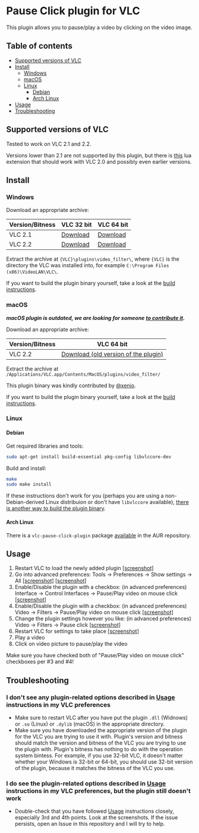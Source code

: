 # Pause Click plugin for VLC
This plugin allows you to pause/play a video by clicking on the video image.

## Table of contents

- [Supported versions of VLC](#supported-versions-of-vlc)
- [Install](#install)
  - [Windows](#windows)
  - [macOS](#macos)
  - [Linux](#linux)
    - [Debian](#debian)
    - [Arch Linux](#arch-linux)
- [Usage](#usage)
- [Troubleshooting](#troubleshooting)

## Supported versions of VLC
Tested to work on VLC 2.1 and 2.2.

Versions lower than 2.1 are not supported by this plugin, but there is [this](https://github.com/3demax/vlc-clickpause) lua extension that should work with VLC 2.0 and possibly even earlier versions.

## Install

### Windows
Download an appropriate archive:

Version/Bitness | VLC 32 bit | VLC 64 bit
----------- | ------ | -------
VLC 2.1 | [Download](https://github.com/nurupo/vlc-pause-click-plugin/releases/download/0.4.0/vlc-2.1-32bit-win.zip) | [Download](https://github.com/nurupo/vlc-pause-click-plugin/releases/download/0.4.0/vlc-2.1-64bit-win.zip)
VLC 2.2 | [Download](https://github.com/nurupo/vlc-pause-click-plugin/releases/download/0.4.0/vlc-2.2-32bit-win.zip) | [Download](https://github.com/nurupo/vlc-pause-click-plugin/releases/download/0.4.0/vlc-2.2-64bit-win.zip)

Extract the archive at `{VLC}\plugins\video_filter\`, where `{VLC}` is the directory the VLC was installed into, for example `C:\Program Files (x86)\VideoLAN\VLC\`.

If you want to build the plugin binary yourself, take a look at the [build instructions](/BUILD.md).

### macOS

***macOS plugin is outdated, we are looking for someone [to contribute it](/BUILD.md).***

Download an appropriate archive:

Version/Bitness | VLC 64 bit
----------- | -------
VLC 2.2 | [Download (old version of the plugin)](https://github.com/nurupo/vlc-pause-click-plugin/releases/download/0.2.1/vlc-2.2.x-64bit-osx.zip)

Extract the archive at `/Applications/VLC.app/Contents/MacOS/plugins/video_filter/`

This plugin binary was kindly contributed by [@xenio](https://github.com/xenio).

If you want to build the plugin binary yourself, take a look at the [build instructions](/BUILD.md).

### Linux

#### Debian
Get required libraries and tools:
```bash
sudo apt-get install build-essential pkg-config libvlccore-dev
```

Build and install:
```bash
make
sudo make install
```

If these instructions don't work for you (perhaps you are using a non-Debian-derived Linux distribuion or don't have `libvlccore` available), [there is another way to build the plugin binary](/BUILD.md).

#### Arch Linux
There is a `vlc-pause-click-plugin` package [available](https://aur.archlinux.org/packages/vlc-pause-click-plugin/) in the AUR repository.

## Usage
1. Restart VLC to load the newly added plugin [[screenshot]](http://i.imgur.com/6oTRtD8.png)
2. Go into advanced preferences: Tools -> Preferences -> Show settings -> All [[screenshot]](http://i.imgur.com/ONLskiX.png) [[screenshot]](http://i.imgur.com/V7ql7HR.png)
3. Enable/Disable the plugin with a checkbox: (in advanced preferences) Interface -> Control Interfaces -> Pause/Play video on mouse click [[screenshot]](http://i.imgur.com/aMkGRRK.png)
4. Enable/Disable the plugin with a checkbox: (in advanced preferences) Video -> Filters -> Pause/Play video on mouse click [[screenshot]](http://i.imgur.com/U5TZpDp.png)
5. Change the plugin settings however you like: (in advanced preferences) Video -> Filters -> Pause click [[screenshot]](https://i.imgur.com/gPPXjqw.png)
6. Restart VLC for settings to take place [[screenshot]](http://i.imgur.com/6oTRtD8.png)
7. Play a video
8. Click on video picture to pause/play the video

Make sure you have checked both of "Pause/Play video on mouse click" checkboxes per \#3 and \#4!

## Troubleshooting

### I don't see any plugin-related options described in [Usage](#usage) instructions in my VLC preferences

- Make sure to restart VLC after you have put the plugin `.dll` (Widnows) or `.so` (Linux) or `.dylib` (macOS) in the appropriate directory.
- Make sure you have downloaded the appropriate version of the plugin for the VLC you are trying to use it with. Plugin's version and bitness should match the version and bitness of the VLC you are trying to use the plugin with. Plugin's bitness has nothing to do with the operation system bintess. For example, if you use 32-bit VLC, it doesn't matter whether your Windows is 32-bit or 64-bit, you should use 32-bit version of the plugin, because it matches the bitness of the VLC you use.

### I do see the plugin-related options described in [Usage](#usage) instructions in my VLC preferences, but the plugin still doesn't work

- Double-check that you have followed [Usage](#usage) instructions closely, especially 3rd and 4th points. Look at the screenshots. If the issue persists, open an Issue in this repository and I will try to help.

